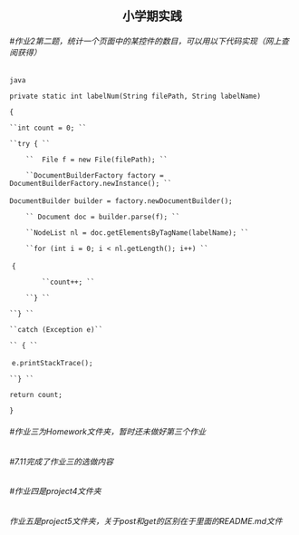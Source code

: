 ## <center>小学期实践 </center>

###### #作业2第二题，统计一个页面中的某控件的数目，可以用以下代码实现（网上查阅获得）

 ``java ``

 ``private static int labelNum(String filePath, String labelName) ``

 ``{ ``

 	``int count = 0; ``

 	``try { ``

 		``	File f = new File(filePath); ``

 		``DocumentBuilderFactory factory = DocumentBuilderFactory.newInstance(); ``

​	 	``DocumentBuilder builder = factory.newDocumentBuilder();``

 		`` Document doc = builder.parse(f); `` 

 		``NodeList nl = doc.getElementsByTagName(labelName); ``

 		``for (int i = 0; i < nl.getLength(); i++) ``

​	 	``{ ``

 			``count++; ``

 		``} ``

 	``} ``

 	``catch (Exception e)``

 	`` { `` 

​		 ``e.printStackTrace(); `` 

 	``} `` 

 ``return count; ``

 ``} ``

###### #作业三为Homework文件夹，暂时还未做好第三个作业

###### #7.11完成了作业三的选做内容

###### #作业四是project4文件夹

###### 作业五是project5文件夹，关于post和get的区别在于里面的README.md文件